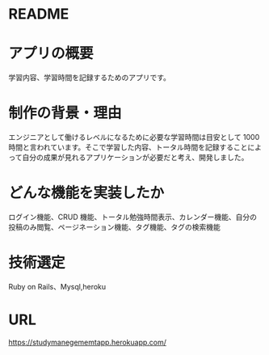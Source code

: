 # README

# アプリの概要

学習内容、学習時間を記録するためのアプリです。

# 制作の背景・理由

エンジニアとして働けるレベルになるために必要な学習時間は目安として 1000 時間と言われています。そこで学習した内容、トータル時間を記録することによって自分の成果が見れるアプリケーションが必要だと考え、開発しました。

# どんな機能を実装したか

ログイン機能、CRUD 機能、トータル勉強時間表示、カレンダー機能、自分の投稿のみ閲覧、ページネーション機能、タグ機能、タグの検索機能

# 技術選定

Ruby on Rails、Mysql,heroku

# URL

https://studymanegememtapp.herokuapp.com/
